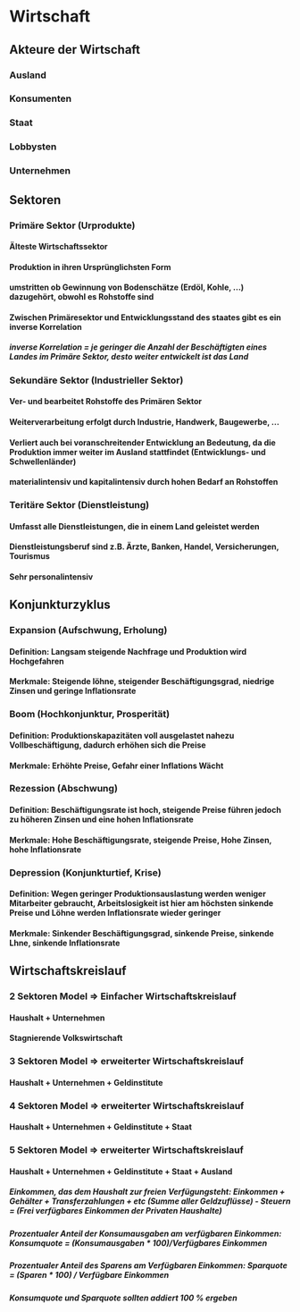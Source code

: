 # Wirtschaft
## Akteure der Wirtschaft
### Ausland
### Konsumenten
### Staat
### Lobbysten
### Unternehmen

## Sektoren
### Primäre Sektor (Urprodukte)
#### Älteste Wirtschaftssektor
#### Produktion in ihren Ursprünglichsten Form
#### umstritten ob Gewinnung von Bodenschätze (Erdöl, Kohle, ...) dazugehört, obwohl es Rohstoffe sind
#### Zwischen Primäresektor und Entwicklungsstand des staates gibt es ein inverse Korrelation
##### inverse Korrelation = je geringer die Anzahl der Beschäftigten eines Landes im Primäre Sektor, desto weiter entwickelt ist das Land

### Sekundäre Sektor (Industrieller Sektor)
#### Ver- und bearbeitet Rohstoffe des Primären Sektor
#### Weiterverarbeitung erfolgt durch Industrie, Handwerk, Baugewerbe, ...
#### Verliert auch bei voranschreitender Entwicklung an Bedeutung, da die Produktion immer weiter im Ausland stattfindet (Entwicklungs- und Schwellenländer)
#### materialintensiv und kapitalintensiv durch hohen Bedarf an Rohstoffen

### Teritäre Sektor (Dienstleistung)
#### Umfasst alle Dienstleistungen, die in einem Land geleistet werden
#### Dienstleistungsberuf sind z.B. Ärzte, Banken, Handel, Versicherungen, Tourismus
#### Sehr personalintensiv

## Konjunkturzyklus
### Expansion (Aufschwung, Erholung)
#### Definition: Langsam steigende Nachfrage und Produktion wird Hochgefahren
#### Merkmale: Steigende löhne, steigender Beschäftigungsgrad, niedrige Zinsen und geringe Inflationsrate

### Boom (Hochkonjunktur, Prosperität)
#### Definition: Produktionskapazitäten voll ausgelastet nahezu Vollbeschäftigung, dadurch erhöhen sich die Preise
#### Merkmale: Erhöhte Preise, Gefahr einer Inflations Wächt 

### Rezession (Abschwung)
#### Definition: Beschäftigungsrate ist hoch, steigende Preise führen jedoch zu höheren Zinsen und eine hohen Inflationsrate
#### Merkmale: Hohe Beschäftigungsrate, steigende Preise, Hohe Zinsen, hohe Inflationsrate

### Depression (Konjunkturtief, Krise)
#### Definition: Wegen geringer Produktionsauslastung werden weniger Mitarbeiter gebraucht, Arbeitslosigkeit ist hier am höchsten sinkende Preise und Löhne werden Inflationsrate wieder geringer
#### Merkmale: Sinkender Beschäftigungsgrad, sinkende Preise, sinkende Lhne, sinkende Inflationsrate

## Wirtschaftskreislauf
### 2 Sektoren Model => Einfacher Wirtschaftskreislauf
#### Haushalt + Unternehmen
#### Stagnierende Volkswirtschaft

### 3 Sektoren Model => erweiterter Wirtschaftskreislauf
#### Haushalt + Unternehmen + Geldinstitute

### 4 Sektoren Model => erweiterter Wirtschaftskreislauf
#### Haushalt + Unternehmen + Geldinstitute + Staat

### 5 Sektoren Model => erweiterter Wirtschaftskreislauf
#### Haushalt + Unternehmen + Geldinstitute + Staat + Ausland
##### Einkommen, das dem Haushalt zur freien Verfügungsteht: Einkommen + Gehälter + Transferzahlungen + etc (Summe aller Geldzuflüsse) - Steuern = (Frei verfügbares Einkommen der Privaten Haushalte)
##### Prozentualer Anteil der Konsumausgaben am verfügbaren Einkommen:  Konsumquote<kq> = (Konsumausgaben <ka> * 100)/Verfügbares Einkommen <ve>
##### Prozentualer Anteil des Sparens am Verfügbaren Einkommen: Sparquote <sq> = (Sparen <Sp> * 100) / Verfügbare Einkommen <ve>
##### Konsumquote <kq> und Sparquote <sq> sollten addiert 100 % ergeben